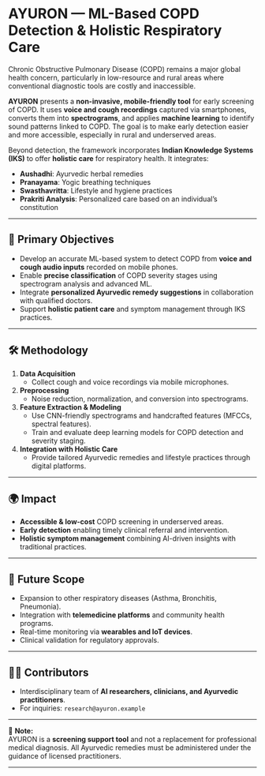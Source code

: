 # AYURON — ML-Based COPD Detection & Holistic Respiratory Care  

Chronic Obstructive Pulmonary Disease (COPD) remains a major global health concern, particularly in low-resource and rural areas where conventional diagnostic tools are costly and inaccessible.  

**AYURON** presents a **non-invasive, mobile-friendly tool** for early screening of COPD. It uses **voice and cough recordings** captured via smartphones, converts them into **spectrograms**, and applies **machine learning** to identify sound patterns linked to COPD. The goal is to make early detection easier and more accessible, especially in rural and underserved areas.  

Beyond detection, the framework incorporates **Indian Knowledge Systems (IKS)** to offer **holistic care** for respiratory health. It integrates:  
- **Aushadhi**: Ayurvedic herbal remedies  
- **Pranayama**: Yogic breathing techniques  
- **Swasthavritta**: Lifestyle and hygiene practices  
- **Prakriti Analysis**: Personalized care based on an individual’s constitution  

---

## 🎯 Primary Objectives  
- Develop an accurate ML-based system to detect COPD from **voice and cough audio inputs** recorded on mobile phones.  
- Enable **precise classification** of COPD severity stages using spectrogram analysis and advanced ML.  
- Integrate **personalized Ayurvedic remedy suggestions** in collaboration with qualified doctors.  
- Support **holistic patient care** and symptom management through IKS practices.  

---

## 🛠️ Methodology  
1. **Data Acquisition**  
   - Collect cough and voice recordings via mobile microphones.  
2. **Preprocessing**  
   - Noise reduction, normalization, and conversion into spectrograms.  
3. **Feature Extraction & Modeling**  
   - Use CNN-friendly spectrograms and handcrafted features (MFCCs, spectral features).  
   - Train and evaluate deep learning models for COPD detection and severity staging.  
4. **Integration with Holistic Care**  
   - Provide tailored Ayurvedic remedies and lifestyle practices through digital platforms.  

---

## 🌍 Impact  
- **Accessible & low-cost** COPD screening in underserved areas.  
- **Early detection** enabling timely clinical referral and intervention.  
- **Holistic symptom management** combining AI-driven insights with traditional practices.  

---

## 🔮 Future Scope  
- Expansion to other respiratory diseases (Asthma, Bronchitis, Pneumonia).  
- Integration with **telemedicine platforms** and community health programs.  
- Real-time monitoring via **wearables and IoT devices**.  
- Clinical validation for regulatory approvals.  

---

## 👩‍⚕️ Contributors  
- Interdisciplinary team of **AI researchers, clinicians, and Ayurvedic practitioners**.  
- For inquiries: `research@ayuron.example`  

---

📌 **Note:**  
AYURON is a **screening support tool** and not a replacement for professional medical diagnosis. All Ayurvedic remedies must be administered under the guidance of licensed practitioners.  

---
